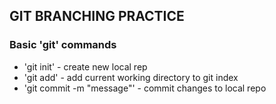 ## GIT BRANCHING PRACTICE

### Basic 'git' commands

* 'git init' - create new local rep
* 'git add' - add current working directory to git index
* 'git commit -m "message"' - commit changes to local repo
